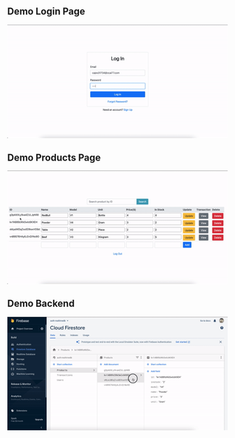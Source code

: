 ## Demo Login Page
![LoginDemo](loginDemo.gif)

## Demo Products Page
![tableDemo](tableDemo.gif)

## Demo Backend
![backendDemo](backendDemo.gif)


